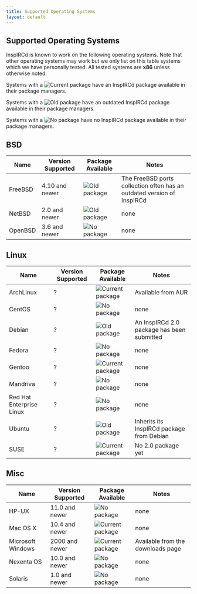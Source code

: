 ```yaml
---
title: Supported Operating Systems
layout: default
---
```


## Supported Operating Systems

InspIRCd is known to work on the following operating systems. Note that other operating systems may
work but we only list on this table systems which we have personally tested. All tested systems are
**x86** unless otherwise noted. 

Systems with a ![Current package](https://raw.github.com/inspircd/wiki/master/Images/CurrentPackage.png)
have an InspIRCd package available in their package managers. 

Systems with a ![Old package](https://raw.github.com/inspircd/wiki/master/Images/OldPackage.png)
have an outdated InspIRCd package available in their package managers.

Systems with a ![No package](https://raw.github.com/inspircd/wiki/master/Images/NoPackage.png)
have no InspIRCd package available in their package managers.


## BSD

**Name** | **Version Supported** | **Package Available**                                                             | **Notes**
-------- | --------------------- | --------------------------------------------------------------------------------- | ---------
FreeBSD  | 4.10 and newer        | ![Old package](https://raw.github.com/inspircd/wiki/master/Images/OldPackage.png) | The FreeBSD ports collection often has an outdated version of InspIRCd
NetBSD   | 2.0 and newer         | ![Old package](https://raw.github.com/inspircd/wiki/master/Images/OldPackage.png) | none
OpenBSD  | 3.6 and newer         | ![No package](https://raw.github.com/inspircd/wiki/master/Images/NoPackage.png)   | none

## Linux

**Name**                  | **Version Supported** | **Package Available**                                                                     | **Notes**
--------------------------| --------------------- | ----------------------------------------------------------------------------------------- | ---------
ArchLinux                 | ?                     | ![Current package](https://raw.github.com/inspircd/wiki/master/Images/CurrentPackage.png) | Available from AUR
CentOS                    | ?                     | ![No package](https://raw.github.com/inspircd/wiki/master/Images/NoPackage.png)           | none
Debian                    | ?                     | ![Old package](https://raw.github.com/inspircd/wiki/master/Images/OldPackage.png)         | An InspIRCd 2.0 package has been submitted
Fedora                    | ?                     | ![No package](https://raw.github.com/inspircd/wiki/master/Images/NoPackage.png)           | none
Gentoo                    | ?                     | ![Current package](https://raw.github.com/inspircd/wiki/master/Images/CurrentPackage.png) | none
Mandriva                  | ?                     | ![No package](https://raw.github.com/inspircd/wiki/master/Images/NoPackage.png)           | none
Red Hat Enterprise Linux  | ?                     | ![No package](https://raw.github.com/inspircd/wiki/master/Images/NoPackage.png)           | none
Ubuntu                    | ?                     | ![Old package](https://raw.github.com/inspircd/wiki/master/Images/OldPackage.png)         | Inherits its InspIRCd package from Debian
SUSE                      | ?                     | ![Current package](https://raw.github.com/inspircd/wiki/master/Images/CurrentPackage.png) | No 2.0 package yet

## Misc

**Name**          | **Version Supported** | **Package Available**                                                                     | **Notes**
----------------- | --------------------- | ----------------------------------------------------------------------------------------- | ---------
HP-UX             | 11.0 and newer        | ![No package](https://raw.github.com/inspircd/wiki/master/Images/NoPackage.png)           | none
Mac OS X          | 10.4 and newer        | ![Current package](https://raw.github.com/inspircd/wiki/master/Images/CurrentPackage.png) | none
Microsoft Windows | 2000 and newer        | ![Current package](https://raw.github.com/inspircd/wiki/master/Images/CurrentPackage.png) | Available from the downloads page
Nexenta OS        | 10.0 and newer        | ![No package](https://raw.github.com/inspircd/wiki/master/Images/NoPackage.png)           | none
Solaris           | 1.0 and newer         | ![No package](https://raw.github.com/inspircd/wiki/master/Images/NoPackage.png)           | none
